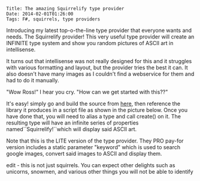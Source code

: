     Title: The amazing Squirrelify type provider
    Date: 2014-02-01T01:26:00
    Tags: F#, squirrels, type providers
<!-- more -->

<p>Introducing my latest top-o-the-line type provider that everyone wants and needs. The Squirrelify provider! This very useful type provider will create an INFINITE type system and show you random pictures of ASCII art in intellisense.</p>
<p>It turns out that intellisense was not really designed for this and it struggles with various formatting and layout, but the provider tries the best it can. It also doesn't have many images as I couldn't find a webservice for them and had to do it manually.</p>
<p>"Wow Ross!" I hear you cry. "How can we get started with this??"</p>
<p>It's easy! simply go and build the source from <a href="https://github.com/pezipink/SquirrelifyProvider">here</a>, then reference the library it produces in a script file as shown in the picture below. Once you have done that, you will need to alias a type and call create() on it. The resulting type will have an infinite series of properties named``Squirrelify!``which will display said ASCII art.</p>
<p>Note that this is the LITE version of the type provider. They PRO pay-for version includes a static parameter "keyword" which is used to search google images, convert said images to ASCII and display them. </p>
<p>edit - this is not just squirrels. You can expect other delights such as unicorns, snowmen, and various other things you will not be able to identify</p>
<p><img src="/image.axd?picture=2014%2f1%2fSquirrelify!.png" alt="" /></p>